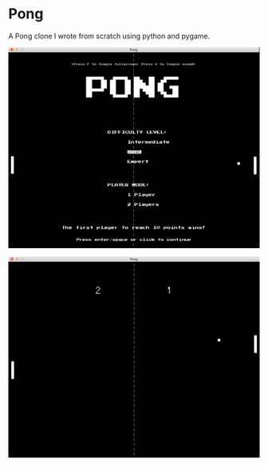 # Pong

A Pong clone I wrote from scratch using python and pygame.

![Alt text](media/screenshots/screen1.png?raw=true "Screenshot 1")

![Alt text](media/screenshots/screen2.png?raw=true "Screenshot 2")